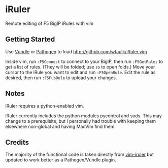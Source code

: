 iRuler
======
Remote editing of F5 BigIP iRules with vim

Getting Started
---------------
Use [Vundle](https://github.com/gmarik/Vundle.vim) or
[Pathogen](https://github.com/tpope/vim-pathogen/) to load
http://github.com/wfaulk/iRuler.vim

Inside vim, run `:F5Connect` to connect to your BigIP, then run
`:F5GetRules` to get a list of rules.  (They will be folded; use `zo`
to open folds.)  Move your cursor to the iRule you want to edit and
run `:F5OpenRule`.  Edit the rule as desired, then run `:F5PubRule` to
upload your changes.

Notes
-----
iRuler requires a python-enabled vim.

iRuler currently includes the python modules pycontrol and suds.  This
may change to a prerequisite, but I personally had trouble with keeping
them elsewhere non-global and having MacVim find them.

Credits
-------
The majority of the functional code is taken directly from
[vim-iruler](https://devcentral.f5.com/d/vim-based-irule-editor)
but updated to work better as a Pathogen/Vundle plugin.

